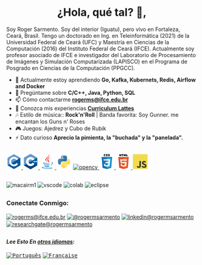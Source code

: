 <h1 align="center">¿Hola, qué tal? 👋,</h1>

Soy Roger Sarmento. Soy del interior (Iguatu), pero vivo en Fortaleza, Ceará, Brasil. Tengo un doctorado en Ing. en Teleinformática (2021) de la Universidad 
Federal de Ceará (UFC) y Maestría en Ciencias de la Computación (2016) del Instituto Federal de Ceará (IFCE). Actualmente soy profesor asociado de IFCE e 
investigador del Laboratorio de Procesamiento de Imágenes y Simulación Computarizada (LAPISCO) en el Programa de Posgrado en Ciencias de la Computación (PPGCC).

- 🌱 Actualmente estoy aprendiendo **Go, Kafka, Kubernets, Redis, Airflow and Docker**
- 💬 Pregúntame sobre **C/C++, Java, Python, SQL**
- 📫 Cómo contactarme **rogerms@ifce.edu.br**
- 📄 Conozca mis experiencias [**Curriculum Lattes**](http://lattes.cnpq.br/4112303270543638)
- 🎶 Estilo de música:: **Rock'n'Roll** | Banda favorita: Soy Gunner. me encantan los Guns n' Roses
- 🎮 Juegos: Ajedrez y Cubo de Rubik
- ⚡ Dato curioso **Aprecio la pimienta, la "buchada" y la "panelada".**

##
  
[comment]: <> (<h3 align="left">Languages and Tools:</h3>)

<p align="left"> <a href="https://www.cprogramming.com/" target="_blank" rel="noreferrer"> <img src="https://raw.githubusercontent.com/devicons/devicon/master/icons/c/c-original.svg" alt="c" width="40" height="40"/> </a> <a href="https://www.w3schools.com/cpp/" target="_blank" rel="noreferrer"> <img src="https://raw.githubusercontent.com/devicons/devicon/master/icons/cplusplus/cplusplus-original.svg" alt="cplusplus" width="40" height="40"/> <a href="https://www.java.com" target="_blank" rel="noreferrer"> <img src="https://raw.githubusercontent.com/devicons/devicon/master/icons/java/java-original.svg" alt="java" width="40" height="40"/> </a>  <img src="https://raw.githubusercontent.com/devicons/devicon/master/icons/python/python-original.svg" alt="python" width="40" height="40"/> </a> <a href="https://opencv.org/" target="_blank" rel="noreferrer"> <img src="https://www.vectorlogo.zone/logos/opencv/opencv-icon.svg" alt="opencv" width="40" height="40"/> </a>
</a> <a href="https://www.w3schools.com/css/" target="_blank" rel="noreferrer"> <img src="https://raw.githubusercontent.com/devicons/devicon/master/icons/css3/css3-original-wordmark.svg" alt="css3" width="40" height="40"/> </a> <a href="https://www.w3.org/html/" target="_blank" rel="noreferrer"> <img src="https://raw.githubusercontent.com/devicons/devicon/master/icons/html5/html5-original-wordmark.svg" alt="html5" width="40" height="40"/> </a> <a href="https://developer.mozilla.org/en-US/docs/Web/JavaScript" target="_blank" rel="noreferrer"> <img src="https://raw.githubusercontent.com/devicons/devicon/master/icons/javascript/javascript-original.svg" alt="javascript" width="40" height="40"/> </a>
</p>

[comment]: <> (<h3 align="left">Workspace Specifications:</h3>)

##

<p align="left">
  <img src="https://img.shields.io/badge/Apple-MacBook_Air_M1_2021-999999?style=for-the-badge&logo=apple&logoColor=white" alt="macairm1" />
  <img src="https://img.shields.io/badge/Visual_Studio_Code-0078D4?style=for-the-badge&logo=visual%20studio%20code&logoColor=white" alt="vscode" />
  <img src="https://img.shields.io/badge/Colab-F9AB00?style=for-the-badge&logo=googlecolab&color=525252" alt="colab" />
  <img src="https://img.shields.io/badge/Eclipse-2C2255?style=for-the-badge&logo=eclipse&logoColor=white" alt="eclipse" />
</p>

##

<h3 align="left">Conectate Conmigo:</h3>
<p align="left">
  <a href="mailto:rogerms@ifce.edu.br" target="blank"><img align="center" src="https://img.shields.io/badge/Gmail-D14836?style=for-the-badge&logo=gmail&logoColor=white" alt="rogerms@ifce.edu.br" /></a> <a href="https://gitlab.com/rogermsarmento" target="blank"><img align="center" src="https://img.shields.io/badge/GitLab-330F63?style=for-the-badge&logo=gitlab&logoColor=white" alt="@rogermsarmento" /></a> <a href="https://linkedin.com/in/rogermsarmento" target="blank"><img align="center" src="https://img.shields.io/badge/LinkedIn-0077B5?style=for-the-badge&logo=linkedin&logoColor=white" alt="linkedin@rogermsarmento" /></a> <a href="https://www.researchgate.net/profile/Roger-Sarmento-2" target="blank"><img align="center" src="https://img.shields.io/badge/Research_Gate-00CCBB.svg?&style=for-the-badge&logo=ResearchGate&logoColor=white" alt="researchgate@rogermsarmento" /></a>
</p>

##

#### _Lee Esto En [otros idiomas](translations/Translations.md):_
<kbd>[<img title="Português" alt="Português" src="https://cdn.staticaly.com/gh/hjnilsson/country-flags/master/svg/br.svg" width="22">](README.pt_br.md)</kbd>
<kbd>[<img title="Française" alt="Française" src="https://cdn.staticaly.com/gh/hjnilsson/country-flags/master/svg/fr.svg" width="22">](README.fr.md)</kbd>
